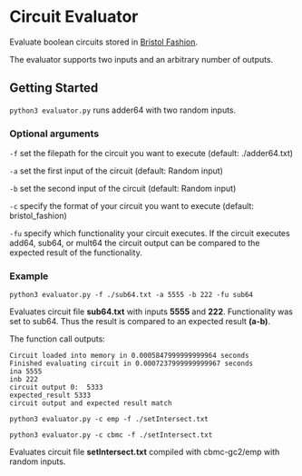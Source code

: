 # Circuit Evaluator


Evaluate boolean circuits stored in [Bristol Fashion](https://homes.esat.kuleuven.be/~nsmart/MPC/).

The evaluator supports two inputs and an arbitrary number of outputs. 

## Getting Started

``python3 evaluator.py`` runs adder64 with two random inputs.

### Optional arguments

``-f`` set the filepath for the circuit you want to execute (default: ./adder64.txt)

``-a`` set the first input of the circuit (default: Random input)

``-b`` set the second input of the circuit (default: Random input)

``-c`` specify the format of your circuit you want to execute (default: bristol_fashion)

``-fu`` specify which functionality your circuit executes. If the circuit executes add64, sub64, or mult64 the circuit output can be compared to the expected result of the functionality.

### Example 
```
python3 evaluator.py -f ./sub64.txt -a 5555 -b 222 -fu sub64
```

Evaluates circuit file **sub64.txt** with inputs **5555** and **222**. Functionality was set to sub64. Thus the result is compared to an expected result **(a-b)**.

The function call outputs:

```
Circuit loaded into memory in 0.0005847999999999964 seconds
Finished evaluating circuit in 0.0007237999999999967 seconds
ina 5555
inb 222
circuit output 0:  5333
expected_result 5333
circuit output and expected result match
```

```
python3 evaluator.py -c emp -f ./setIntersect.txt 
```
```
python3 evaluator.py -c cbmc -f ./setIntersect.txt 
```

Evaluates circuit file **setIntersect.txt** compiled with cbmc-gc2/emp with random inputs. 